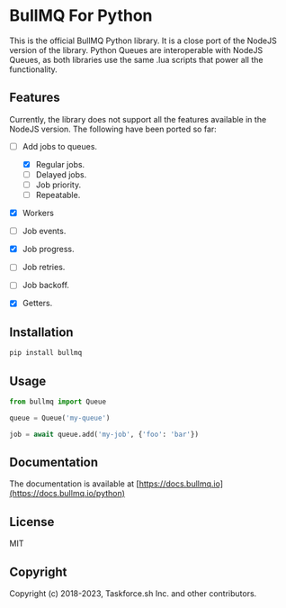 # BullMQ For Python

This is the official BullMQ Python library. It is a close port of the NodeJS version of the library.
Python Queues are interoperable with NodeJS Queues, as both libraries use the same .lua scripts that
power all the functionality.

## Features

Currently, the library does not support all the features available in the NodeJS version. The following
have been ported so far:

- [ ] Add jobs to queues.

  - [x] Regular jobs.
  - [ ] Delayed jobs.
  - [ ] Job priority.
  - [ ] Repeatable.

- [x] Workers
- [ ] Job events.
- [x] Job progress.
- [ ] Job retries.
- [ ] Job backoff.
- [x] Getters.

## Installation

```bash
pip install bullmq
```

## Usage

```python
from bullmq import Queue

queue = Queue('my-queue')

job = await queue.add('my-job', {'foo': 'bar'})

```

## Documentation

The documentation is available at [https://docs.bullmq.io](https://docs.bullmq.io/python)

## License

MIT

## Copyright

Copyright (c) 2018-2023, Taskforce.sh Inc. and other contributors.
